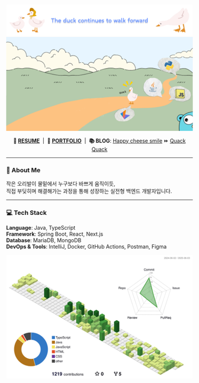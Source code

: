 ![Banner](banner.png "Banner")
![Roadmap](roadmap.png "Roadmap")
<p align="center">
  <b>📄 <a href="https://drive.google.com/file/d/1swndBkoOHfh9_K-VgEhJeepClC6tHQap/view?usp=sharing">RESUME</a></b> &nbsp;|&nbsp;
  <b>📁 <a href="https://drive.google.com/file/d/1qwxsANx3WCl6DuRiuZjL5LloDTmkOIwH/view?usp=sharing">PORTFOLIO</a></b> &nbsp;|&nbsp;
  <b>📚 BLOG</b>: <a href="https://blog.naver.com/eggzuxi99">Happy cheese smile</a> ⏩ <a href="https://eggzuxi.github.io/">Quack Quack</a>
</p>

---

### 🦆 About Me

작은 오리발이 물밑에서 누구보다 바쁘게 움직이듯,  
직접 부딪히며 해결해가는 과정을 통해 성장하는 실전형 백엔드 개발자입니다.

---

### 💻 Tech Stack

**Language**: Java, TypeScript  
**Framework**: Spring Boot, React, Next.js  
**Database**: MariaDB, MongoDB  
**DevOps & Tools**: IntelliJ, Docker, GitHub Actions, Postman, Figma

![](./profile-3d-contrib/profile-green-animate.svg)

<!--
**eggzuxi/eggzuxi** is a ✨ _special_ ✨ repository because its `README.md` (this file) appears on your GitHub profile.

Here are some ideas to get you started:

- 🔭 I’m currently working on ...
- 🌱 I’m currently learning ...
- 👯 I’m looking to collaborate on ...
- 🤔 I’m looking for help with ...
- 💬 Ask me about ...
- 📫 How to reach me: ...
- 😄 Pronouns: ...
- ⚡ Fun fact: ...
-->


